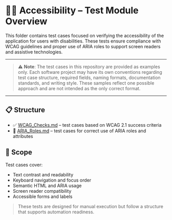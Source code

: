 # 🧑‍🦯 Accessibility – Test Module Overview

This folder contains test cases focused on verifying the accessibility of the application for users with disabilities. These tests ensure compliance with WCAG guidelines and proper use of ARIA roles to support screen readers and assistive technologies.

---

> ⚠️ **Note**: The test cases in this repository are provided as examples only. Each software project may have its own conventions regarding test case structure, required fields, naming formats, documentation standards, and writing style. These samples reflect one possible approach and are not intended as the only correct format.

---

## 📋 Structure

- ✅ [WCAG_Checks.md](./WCAG_Checks.md) – test cases based on WCAG 2.1 success criteria
- 🧩 [ARIA_Roles.md](./ARIA_Roles.md) – test cases for correct use of ARIA roles and attributes

## 🎯 Scope

Test cases cover:

- Text contrast and readability
- Keyboard navigation and focus order
- Semantic HTML and ARIA usage
- Screen reader compatibility
- Accessible forms and labels

> These tests are designed for manual execution but follow a structure that supports automation readiness.